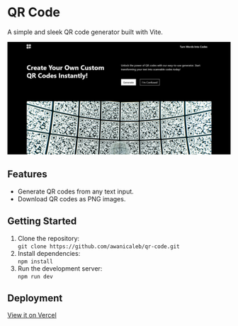 # QR Code

A simple and sleek QR code generator built with Vite.

![Preview](./public/images/screenshots/1.png)

## Features
- Generate QR codes from any text input.
- Download QR codes as PNG images.

## Getting Started
1. Clone the repository:  
   `git clone https://github.com/awanicaleb/qr-code.git`
2. Install dependencies:  
   `npm install`
3. Run the development server:  
   `npm run dev`

## Deployment
[View it on Vercel](https://ac-qr-code.vercel.app)
